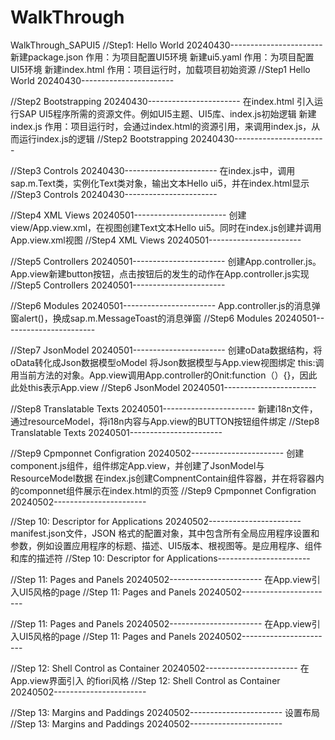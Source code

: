 # WalkThrough
WalkThrough_SAPUI5
//Step1: Hello World 20240430-----------------------
新建package.json 作用：为项目配置UI5环境
新建ui5.yaml  作用：为项目配置UI5环境
新建index.html 作用：项目运行时，加载项目初始资源
//Step1 Hello World 20240430-----------------------

//Step2 Bootstrapping 20240430-----------------------
在index.html 引入运行SAP UI5程序所需的资源文件。例如UI5主题、UI5库、index.js初始逻辑
新建index.js 作用：项目运行时，会通过index.html的资源引用，来调用index.js，从而运行index.js的逻辑
//Step2 Bootstrapping 20240430-----------------------

//Step3 Controls 20240430-----------------------
在index.js中，调用sap.m.Text类，实例化Text类对象，输出文本Hello ui5，并在index.html显示
//Step3  Controls 20240430-----------------------

//Step4  XML Views 20240501-----------------------
创建view/App.view.xml，在视图创建Text文本Hello ui5。同时在index.js创建并调用App.view.xml视图
//Step4  XML Views 20240501-----------------------

//Step5 Controllers 20240501-----------------------
创建App.controller.js。App.view新建button按钮，点击按钮后的发生的动作在App.controller.js实现
//Step5 Controllers 20240501-----------------------

//Step6 Modules 20240501-----------------------
App.controller.js的消息弹窗alert()，换成sap.m.MessageToast的消息弹窗
//Step6 Modules 20240501-----------------------

//Step7  JsonModel 20240501-----------------------
创建oData数据结构，将oData转化成Json数据模型oModel
将Json数据模型与App.view视图绑定
this:调用当前方法的对象。App.view调用App.controller的Onit:function（）{}，因此此处this表示App.view
//Step6 JsonModel 20240501-----------------------

//Step8 Translatable Texts 20240501-----------------------
新建i18n文件，通过resourceModel，将i18n内容与App.view的BUTTON按钮组件绑定
//Step8 Translatable Texts 20240501-----------------------

//Step9 Cpmponnet Configration 20240502-----------------------
创建component.js组件，组件绑定App.view，并创建了JsonModel与ResourceModel数据
在index.js创建CompnentContain组件容器，并在将容器内的componnet组件展示在index.html的<body ID ="content">页签
//Step9 Cpmponnet Configration 20240502-----------------------


//Step 10: Descriptor for Applications 20240502-----------------------
manifest.json文件，JSON 格式的配置对象，其中包含所有全局应用程序设置和参数，例如设置应用程序的标题、描述、UI5版本、根视图等。是应用程序、组件和库的描述符
//Step 10: Descriptor for Applications-----------------------


//Step 11: Pages and Panels 20240502-----------------------
在App.view引入UI5风格的page
//Step 11: Pages and Panels 20240502-----------------------

//Step 11: Pages and Panels 20240502-----------------------
在App.view引入UI5风格的page
//Step 11: Pages and Panels 20240502-----------------------



//Step 12: Shell Control as Container 20240502-----------------------
在App.view界面引入<shell></shell> 的fiori风格
//Step 12: Shell Control as Container 20240502-----------------------

//Step 13: Margins and Paddings 20240502-----------------------
设置布局
//Step 13: Margins and Paddings 20240502-----------------------
